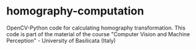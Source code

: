 # homography-computation
OpenCV-Python code for calculating homography transformation. This code is part of the material of the course "Computer Vision and Machine Perception" - University of Basilicata (Italy)
